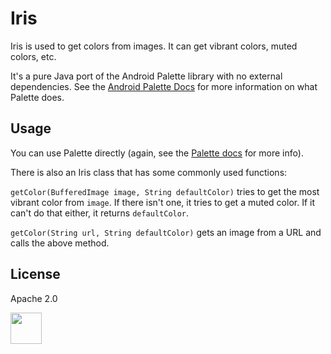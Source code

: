 # Iris

Iris is used to get colors from images. It can get vibrant colors, muted colors, etc.

It's a pure Java port of the Android Palette library with no external dependencies.
See the [Android Palette Docs](https://developer.android.com/reference/android/support/v7/graphics/Palette.html) for more information on what Palette does.

## Usage

You can use Palette directly (again, see the [Palette docs](https://developer.android.com/reference/android/support/v7/graphics/Palette.html) for more info).

There is also an Iris class that has some commonly used functions:

`getColor(BufferedImage image, String defaultColor)` tries to get the most vibrant color from `image`. If there isn't one, it tries to get a muted color. If it can't do that either, it returns `defaultColor`.

`getColor(String url, String defaultColor)` gets an image from a URL and calls the above method.

## License

Apache 2.0

<img src="http://i.imgur.com/fV5E45O.png" width="50px" height="50px"/>
